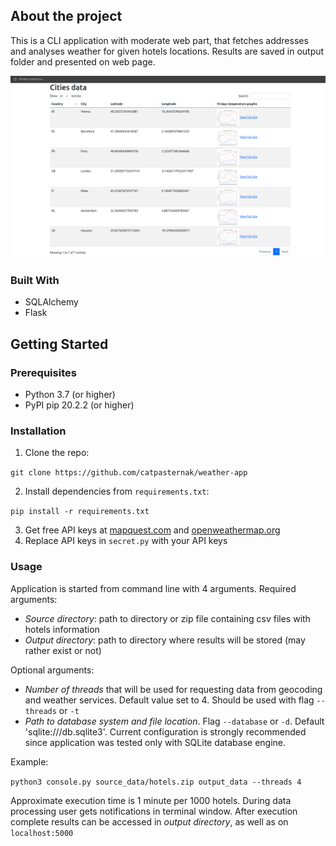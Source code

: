 ## About the project

This is a CLI application with moderate web part,
that fetches addresses and analyses weather for given hotels locations.
Results are saved in output folder and presented on web page.

![](web_screenshot.png)

### Built With
- SQLAlchemy
- Flask

## Getting Started

### Prerequisites
- Python 3.7 (or higher)
- PyPI pip 20.2.2 (or higher)
### Installation
1. Clone the repo:

`git clone https://github.com/catpasternak/weather-app`

2. Install dependencies from `requirements.txt`:

`pip install -r requirements.txt`

3. Get free API keys at [mapquest.com](https://developer.mapquest.com/plan_purchase/steps/business_edition/business_edition_free/register)
and [openweathermap.org](https://openweathermap.org/api)
4. Replace API keys in `secret.py` with your API keys

### Usage
Application is started from command line with 4 arguments.
Required arguments:
- _Source directory_: path to directory or zip file containing csv files with
hotels information
- _Output directory_: path to directory where results will be stored (may rather
exist or not)

Optional arguments:

- _Number of threads_ that will be used
for requesting data from geocoding and weather services.
Default value set to 4. Should be used with flag `--threads` or `-t`
- _Path to database system and file location_. Flag `--database` or `-d`.
Default 'sqlite:///db.sqlite3'. Current configuration is strongly recommended
since application was tested only with SQLite database engine.

Example:

`python3 console.py source_data/hotels.zip output_data --threads 4`

Approximate execution time is 1 minute per 1000 hotels.
During data processing user gets notifications in terminal window.
After execution complete results can be accessed in _output directory_,
as well as on `localhost:5000`